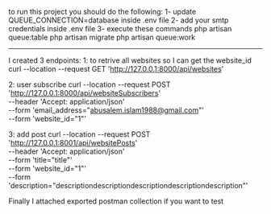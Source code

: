 
to run this project you should do the following:
1- update QUEUE_CONNECTION=database inside .env file
2- add your smtp credentials inside .env file 
3- execute these commands
php artisan queue:table
php artisan migrate
php artisan queue:work

------------------
I created 3 endpoints:
1: to retrive all websites so I can get the website_id
curl --location --request GET 'http://127.0.0.1:8000/api/websites'

2: user subscribe
curl --location --request POST 'http://127.0.0.1:8000/api/websiteSubscribers' \
--header 'Accept: application/json' \
--form 'email_address="abusalem.islam1988@gmail.com"' \
--form 'website_id="1"'

3: add post
curl --location --request POST 'http://127.0.0.1:8001/api/websitePosts' \
--header 'Accept: application/json' \
--form 'title="title"' \
--form 'website_id="1"' \
--form 'description="descriptiondescriptiondescriptiondescriptiondescription"'


Finally I attached exported postman collection if you want to test


